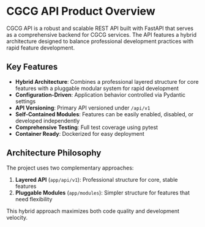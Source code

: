 # CGCG API Product Overview

CGCG API is a robust and scalable REST API built with FastAPI that serves as a comprehensive backend for CGCG services. The API features a hybrid architecture designed to balance professional development practices with rapid feature development.

## Key Features

- **Hybrid Architecture**: Combines a professional layered structure for core features with a pluggable modular system for rapid development
- **Configuration-Driven**: Application behavior controlled via Pydantic settings
- **API Versioning**: Primary API versioned under `/api/v1`
- **Self-Contained Modules**: Features can be easily enabled, disabled, or developed independently
- **Comprehensive Testing**: Full test coverage using pytest
- **Container Ready**: Dockerized for easy deployment

## Architecture Philosophy

The project uses two complementary approaches:
1. **Layered API** (`app/api/v1`): Professional structure for core, stable features
2. **Pluggable Modules** (`app/modules`): Simpler structure for features that need flexibility

This hybrid approach maximizes both code quality and development velocity.